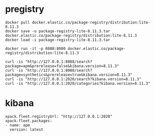 # pregistry

    docker pull docker.elastic.co/package-registry/distribution:lite-8.11.3
    docker save -o package-registry-lite-8.11.3.tar docker.elastic.co/package-registry/distribution:lite-8.11.3
    docker load -i package-registry-lite-8.11.3.tar

    docker run -it -p 8088:8080 docker.elastic.co/package-registry/distribution:lite-8.11.3

    curl -is "http://127.0.0.1:8088/search?package=apm&prerelease=false&kibana.version=8.11.3"
    curl -is "http://127.0.0.1:8088/search?package=synthetics&prerelease=true&kibana.version=8.11.3"
    curl -is "http://127.0.0.1:2020/search?kibana.version=8.11.3"
    curl -is "http://127.0.0.1:2020/categories?kibana.version=8.11.3"
    
# kibana

    xpack.fleet.registryUrl: "http://127.0.0.1:2020"
    xpack.fleet.packages:
    - name: apm
      version: latest
       
